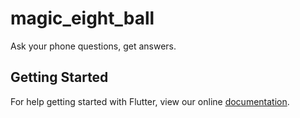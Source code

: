 # magic_eight_ball

Ask your phone questions, get answers.

## Getting Started

For help getting started with Flutter, view our online
[documentation](https://flutter.io/).

